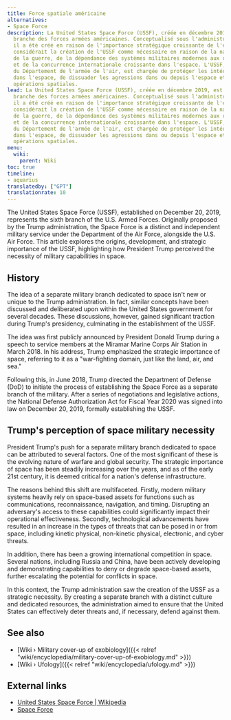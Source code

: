 ```yaml
---
title: Force spatiale américaine
alternatives:
- Space Force
description: La United States Space Force (USSF), créée en décembre 2019, est la sixième
  branche des forces armées américaines. Conceptualisé sous l'administration Trump,
  il a été créé en raison de l'importance stratégique croissante de l'espace. Trump
  considérait la création de l'USSF comme nécessaire en raison de la nature évolutive
  de la guerre, de la dépendance des systèmes militaires modernes aux ressources spatiales
  et de la concurrence internationale croissante dans l'espace. L'USSF, qui relève
  du Département de l'armée de l'air, est chargée de protéger les intérêts américains
  dans l'espace, de dissuader les agressions dans ou depuis l'espace et de mener des
  opérations spatiales.
lead: La United States Space Force (USSF), créée en décembre 2019, est la sixième
  branche des forces armées américaines. Conceptualisé sous l'administration Trump,
  il a été créé en raison de l'importance stratégique croissante de l'espace. Trump
  considérait la création de l'USSF comme nécessaire en raison de la nature évolutive
  de la guerre, de la dépendance des systèmes militaires modernes aux ressources spatiales
  et de la concurrence internationale croissante dans l'espace. L'USSF, qui relève
  du Département de l'armée de l'air, est chargée de protéger les intérêts américains
  dans l'espace, de dissuader les agressions dans ou depuis l'espace et de mener des
  opérations spatiales.
menu:
  wiki:
    parent: Wiki
toc: true
timeline:
- aquarius
translatedby: ["GPT"]
translationrate: 10
---
```


The United States Space Force (USSF), established on December 20, 2019, represents the sixth branch of the U.S. Armed Forces. Originally proposed by the Trump administration, the Space Force is a distinct and independent military service under the Department of the Air Force, alongside the U.S. Air Force. This article explores the origins, development, and strategic importance of the USSF, highlighting how President Trump perceived the necessity of military capabilities in space.

## History

The idea of a separate military branch dedicated to space isn't new or unique to the Trump administration. In fact, similar concepts have been discussed and deliberated upon within the United States government for several decades. These discussions, however, gained significant traction during Trump's presidency, culminating in the establishment of the USSF.

The idea was first publicly announced by President Donald Trump during a speech to service members at the Miramar Marine Corps Air Station in March 2018. In his address, Trump emphasized the strategic importance of space, referring to it as a "war-fighting domain, just like the land, air, and sea."

Following this, in June 2018, Trump directed the Department of Defense (DoD) to initiate the process of establishing the Space Force as a separate branch of the military. After a series of negotiations and legislative actions, the National Defense Authorization Act for Fiscal Year 2020 was signed into law on December 20, 2019, formally establishing the USSF.

## Trump's perception of space military necessity

President Trump's push for a separate military branch dedicated to space can be attributed to several factors. One of the most significant of these is the evolving nature of warfare and global security. The strategic importance of space has been steadily increasing over the years, and as of the early 21st century, it is deemed critical for a nation's defense infrastructure.

The reasons behind this shift are multifaceted. Firstly, modern military systems heavily rely on space-based assets for functions such as communications, reconnaissance, navigation, and timing. Disrupting an adversary's access to these capabilities could significantly impact their operational effectiveness. Secondly, technological advancements have resulted in an increase in the types of threats that can be posed in or from space, including kinetic physical, non-kinetic physical, electronic, and cyber threats.

In addition, there has been a growing international competition in space. Several nations, including Russia and China, have been actively developing and demonstrating capabilities to deny or degrade space-based assets, further escalating the potential for conflicts in space.

In this context, the Trump administration saw the creation of the USSF as a strategic necessity. By creating a separate branch with a distinct culture and dedicated resources, the administration aimed to ensure that the United States can effectively deter threats and, if necessary, defend against them.

## See also

- [Wiki › Military cover-up of exobiology]({{< relref "wiki/encyclopedia/military-cover-up-of-exobiology.md" >}})
- [Wiki › Ufology]({{< relref "wiki/encyclopedia/ufology.md" >}})

## External links

- [United States Space Force | Wikipedia](https://en.wikipedia.org/wiki/United_States_Space_Force)
- [Space Force](https://www.spaceforce.mil/)
